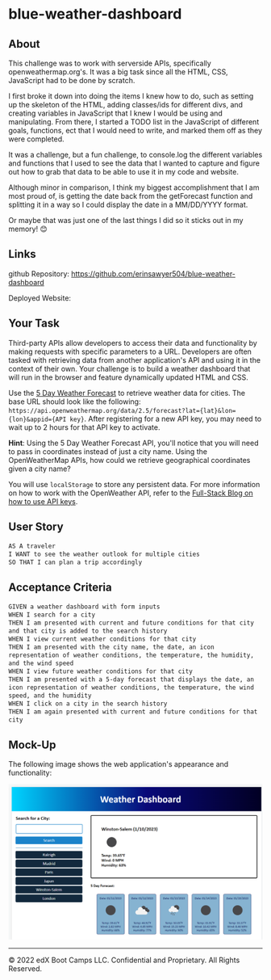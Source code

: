 # blue-weather-dashboard

## About

This challenge was to work with serverside APIs, specifically openweathermap.org's.  It was a big task since all the HTML, CSS, JavaScript had to be done by scratch.  

I first broke it down into doing the items I knew how to do, such as setting up the skeleton of the HTML, adding classes/ids for different divs, and creating variables in JavaScript that I knew I would be using and manipulating.  From there, I started a TODO list in the JavaScript of different goals, functions, ect that I would need to write, and marked them off as they were completed. 

It was a challenge, but a fun challenge, to console.log the different variables and functions that I used to see the data that I wanted to capture and figure out how to grab that data to be able to use it in my code and website.  

Although minor in comparison, I think my biggest accomplishment that I am most proud of, is getting the date back from the getForecast function and splitting it in a way so I could display the date in a MM/DD/YYYY format.  

Or maybe that was just one of the last things I did so it sticks out in my memory! 😊

## Links
github Repository: https://github.com/erinsawyer504/blue-weather-dashboard

Deployed Website: 


## Your Task

Third-party APIs allow developers to access their data and functionality by making requests with specific parameters to a URL. Developers are often tasked with retrieving data from another application's API and using it in the context of their own. Your challenge is to build a weather dashboard that will run in the browser and feature dynamically updated HTML and CSS.

Use the [5 Day Weather Forecast](https://openweathermap.org/forecast5) to retrieve weather data for cities. The base URL should look like the following: `https://api.openweathermap.org/data/2.5/forecast?lat={lat}&lon={lon}&appid={API key}`. After registering for a new API key, you may need to wait up to 2 hours for that API key to activate.

**Hint**: Using the 5 Day Weather Forecast API, you'll notice that you will need to pass in coordinates instead of just a city name. Using the OpenWeatherMap APIs, how could we retrieve geographical coordinates given a city name?

You will use `localStorage` to store any persistent data. For more information on how to work with the OpenWeather API, refer to the [Full-Stack Blog on how to use API keys](https://coding-boot-camp.github.io/full-stack/apis/how-to-use-api-keys).

## User Story

```
AS A traveler
I WANT to see the weather outlook for multiple cities
SO THAT I can plan a trip accordingly
```

## Acceptance Criteria

```
GIVEN a weather dashboard with form inputs
WHEN I search for a city
THEN I am presented with current and future conditions for that city and that city is added to the search history
WHEN I view current weather conditions for that city
THEN I am presented with the city name, the date, an icon representation of weather conditions, the temperature, the humidity, and the wind speed
WHEN I view future weather conditions for that city
THEN I am presented with a 5-day forecast that displays the date, an icon representation of weather conditions, the temperature, the wind speed, and the humidity
WHEN I click on a city in the search history
THEN I am again presented with current and future conditions for that city
```

## Mock-Up

The following image shows the web application's appearance and functionality:

![The weather app includes a search option, a list of cities, and a five-day forecast and current weather conditions for Atlanta.](./assets/images/blue_weather_app.PNG)



- - -
© 2022 edX Boot Camps LLC. Confidential and Proprietary. All Rights Reserved.
